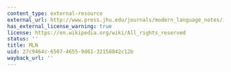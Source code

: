 ```yaml
---
content_type: external-resource
external_url: http://www.press.jhu.edu/journals/modern_language_notes/index.html
has_external_license_warning: true
license: https://en.wikipedia.org/wiki/All_rights_reserved
status: ''
title: MLN
uid: 27c9464c-6507-4655-9d61-32158042c12b
wayback_url: ''
---
```

